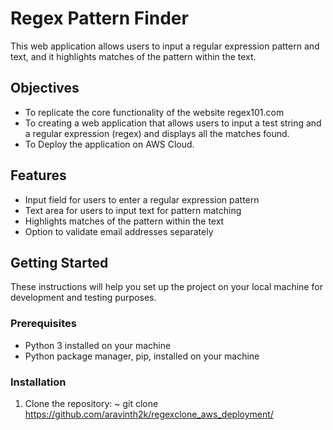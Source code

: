 # Regex Pattern Finder

This web application allows users to input a regular expression pattern and text, and it highlights matches of the pattern within the text.

## Objectives

- To replicate the core functionality of the website regex101.com
- To creating a web application that allows users to input a test string and a regular expression (regex) and displays all the matches found.
- To Deploy the application on AWS Cloud.


## Features

- Input field for users to enter a regular expression pattern
- Text area for users to input text for pattern matching
- Highlights matches of the pattern within the text
- Option to validate email addresses separately

## Getting Started

These instructions will help you set up the project on your local machine for development and testing purposes.

### Prerequisites

- Python 3 installed on your machine
- Python package manager, pip, installed on your machine

### Installation

1. Clone the repository:
  ~ git clone https://github.com/aravinth2k/regexclone_aws_deployment/

